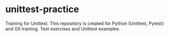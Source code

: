 # unittest-practice
Training for Unittest.
This repository is created for Python (Unittest, Pytest) and Git training.
Test exercises and Unittest examples.
